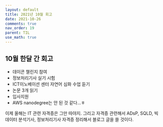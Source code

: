 ```yaml
---
layout: default
title: 2021년 10월 회고
date: 2021-10-26
comments: true
nav_order: 19
parent: TIL
use_math: true
---
```






## 10월 한달 간 회고

* 데이콘 챌린지 참여
* 정보처리기사 실기 시험
* ICT이노베이션 센터 자연어 심화 수업 듣기
* 논문 3개 읽기
* 입사지원
* AWS nanodegree는 안 된 것 같다...ㅎ



이제 올해는 IT 관련 자격증은 그만 따야지. 그리고 자격증 관련해서 ADsP, SQLD, 빅데이터 분석기사, 정보처리기사 자격증 정리해서 블로그 글을 쓸 것이다. 



